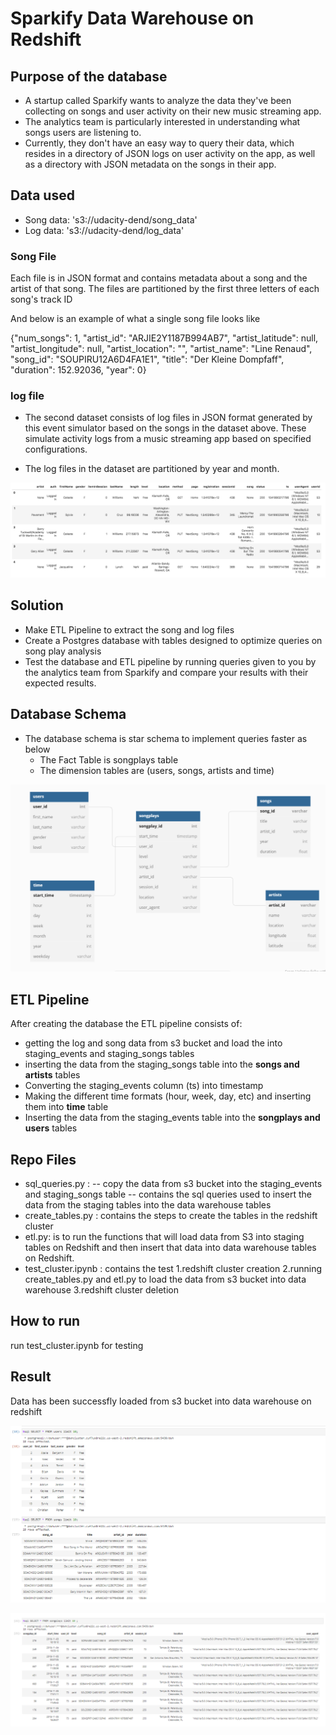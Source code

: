# Sparkify Data Warehouse on Redshift

## Purpose of the database

- A startup called Sparkify wants to analyze the data they've been collecting on songs and user activity on their new music streaming app. 
- The analytics team is particularly interested in understanding what songs users are listening to. 
- Currently, they don't have an easy way to query their data, which resides in a directory of JSON logs on user activity on the app, as well as a directory with JSON metadata on the songs in their app.

## Data used

- Song data: 's3://udacity-dend/song_data'
- Log data: 's3://udacity-dend/log_data'

### Song File

Each file is in JSON format and contains metadata about a song and the artist of that song. The files are partitioned by the first three letters of each song's track ID

And below is an example of what a single song file looks like

{"num_songs": 1, "artist_id": "ARJIE2Y1187B994AB7", "artist_latitude": null, "artist_longitude": null, "artist_location": "", "artist_name": "Line Renaud", "song_id": "SOUPIRU12A6D4FA1E1", "title": "Der Kleine Dompfaff", "duration": 152.92036, "year": 0}

### log file

- The second dataset consists of log files in JSON format generated by this event simulator based on the songs in the dataset above. These simulate activity logs from a music streaming app based on specified configurations.

- The log files in the dataset are partitioned by year and month.

![Alt Text](log-data.png)

## Solution

-  Make ETL Pipeline to extract the song and log files
-  Create a Postgres database with tables designed to optimize queries on song play analysis 
-  Test the database and ETL pipeline by running queries given to you by the analytics team from Sparkify and compare your results with their expected results.

## Database Schema

- The database schema is star schema to implement queries faster as below
    - The Fact Table is songplays table
    - The dimension tables are (users, songs, artists and time)

![Alt text](database-schema.png)

## ETL Pipeline

After creating the database the ETL pipeline consists of:

- getting the log and song data from s3 bucket and load the into staging_events and staging_songs tables
- inserting the data from the staging_songs table into the **songs and artists** tables
- Converting the staging_events column (ts) into timestamp
- Making the different time formats (hour, week, day, etc) and inserting them into **time** table
- Inserting the data from the staging_events table into the **songplays and users** tables

## Repo Files

- sql_queries.py : 
	-- copy the data from s3 bucket into the staging_events and staging_songs table
	-- contains the sql queries used to insert the data from the staging tables into the data warehouse tables
- create_tables.py : contains the steps to create the tables in the redshift cluster
- etl.py: is to run the functions that will load data from S3 into staging tables on Redshift and then insert that data into data warehouse tables on Redshift.
- test_cluster.ipynb : contains the test 
	1.redshift cluster creation
	2.running  create_tables.py and etl.py to load the data from s3 bucket into data warehouse
	3.redshift cluster deletion

## How to run

run test_cluster.ipynb for testing


## Result

Data has been successfly loaded from s3 bucket into data warehouse on redshift

![Alt text](query_dim.png)

![Alt text](query_fact.png)
